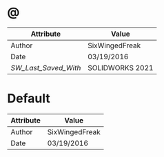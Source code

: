 # @
| Attribute | Value |
| ---  | ---     |
| Author | SixWingedFreak |
| Date | 03/19/2016 |
| _SW_Last_Saved_With_ | SOLIDWORKS 2021 |
# Default
| Attribute | Value |
| ---  | ---     |
| Author | SixWingedFreak |
| Date | 03/19/2016 |
